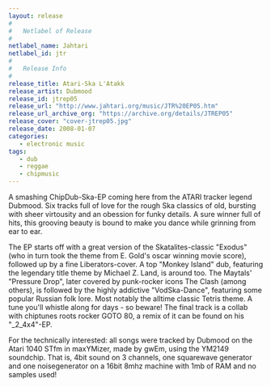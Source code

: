 ```yaml
---
layout: release
#
#   Netlabel of Release
#
netlabel_name: Jahtari
netlabel_id: jtr
#
#   Release Info
#
release_title: Atari-Ska L'Atakk
release_artist: Dubmood
release_id: jtrep05
release_url: "http://www.jahtari.org/music/JTR%20EP05.htm"
release_url_archive_org: "https://archive.org/details/JTREP05"
release_cover: "cover-jtrep05.jpg"
release_date: 2008-01-07
categories:
   - electronic music
tags:
   - dub
   - reggae
   - chipmusic
---
```

A smashing ChipDub-Ska-EP coming here from the ATARI tracker legend Dubmood. Six tracks full of love for the rough Ska classics of old, bursting with sheer virtousity and an obession for funky details. A sure winner full of hits, this grooving beauty is bound to make you dance while grinning from ear to ear.

The EP starts off with a great version of the Skatalites-classic "Exodus" (who in turn took the theme from E. Gold's oscar winning movie score), followed up by a fine Liberators-cover. A top "Monkey Island" dub, featuring the legendary title theme by Michael Z. Land, is around too. The Maytals' "Pressure Drop", later covered by punk-rocker icons The Clash (among others), is followed by the highly addictive "VodSka-Dance", featuring some popular Russian folk lore. Most notably the alltime classic Tetris theme. A tune you'll whistle along for days - so beware! The final track is a collab with chiptunes roots rocker GOTO 80, a remix of it can be found on his "_2_4x4"-EP.

For the technically interested: all songs were tracked by Dubmood on the Atari 1040 STfm in maxYMizer, made by gwEm, using the YM2149 soundchip. That is, 4bit sound on 3 channels, one squarewave generator and one noisegenerator on a 16bit 8mhz machine with 1mb of RAM and no samples used!